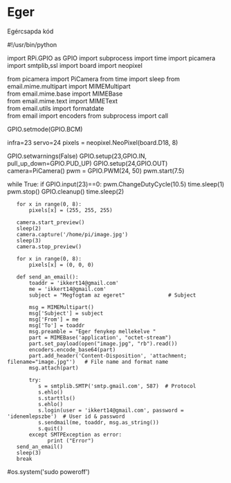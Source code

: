 # Eger
Egércsapda kód

#!/usr/bin/python

import RPi.GPIO as GPIO
import subprocess
import time
import picamera
import smtplib,ssl
import board
import neopixel

from picamera import PiCamera
from time import sleep
from email.mime.multipart import MIMEMultipart  
from email.mime.base import MIMEBase  
from email.mime.text import MIMEText  
from email.utils import formatdate  
from email import encoders
from subprocess import call


GPIO.setmode(GPIO.BCM)

infra=23
servo=24
pixels = neopixel.NeoPixel(board.D18, 8)

GPIO.setwarnings(False)
GPIO.setup(23,GPIO.IN, pull_up_down=GPIO.PUD_UP)
GPIO.setup(24,GPIO.OUT)
camera=PiCamera()
pwm = GPIO.PWM(24, 50)
pwm.start(7.5)

while True:
   if GPIO.input(23)==0:
       pwm.ChangeDutyCycle(10.5)
       time.sleep(1)
       pwm.stop()
       GPIO.cleanup()
       time.sleep(2)
   
       for x in range(0, 8):
           pixels[x] = (255, 255, 255)
       
       camera.start_preview()  
       sleep(2)  
       camera.capture('/home/pi/image.jpg')     
       sleep(3)  
       camera.stop_preview()
       
       for x in range(0, 8):
           pixels[x] = (0, 0, 0)
           
       def send_an_email():  
           toaddr = 'ikkert14@gmail.com'
           me = 'ikkert14@gmail.com'         
           subject = "Megfogtam az egeret"              # Subject
  
           msg = MIMEMultipart()  
           msg['Subject'] = subject  
           msg['From'] = me  
           msg['To'] = toaddr  
           msg.preamble = "Eger fenykep mellekelve "  
           part = MIMEBase('application', "octet-stream")  
           part.set_payload(open("image.jpg", "rb").read())  
           encoders.encode_base64(part)  
           part.add_header('Content-Disposition', 'attachment; filename="image.jpg"')   # File name and format name
           msg.attach(part)  
  
           try:  
              s = smtplib.SMTP('smtp.gmail.com', 587)  # Protocol
              s.ehlo()  
              s.starttls()  
              s.ehlo()  
              s.login(user = 'ikkert14@gmail.com', password = 'idenemlepszbe')  # User id & password
              s.sendmail(me, toaddr, msg.as_string())  
              s.quit()     
           except SMTPException as error:  
                 print ("Error")                  
       send_an_email()
       sleep(3)
       break

#os.system('sudo poweroff')
